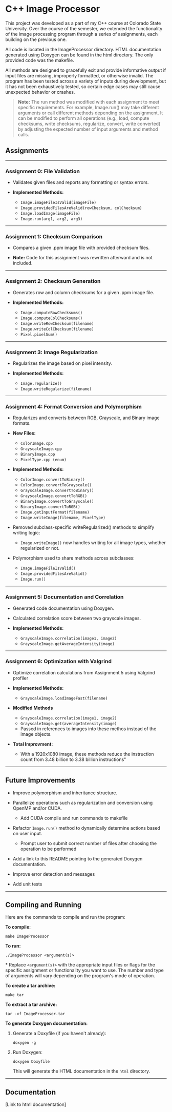 # C++ Image Processor

This project was developed as a part of my C++ course at Colorado State University. Over the course of the semester, we extended the functionality of the image processing program through a series of assignments, each building on the previous one.

All code is located in the ImageProcessor directory. HTML documentation generated using Doxygen can be found in the html directory. The only provided code was the makefile.

All methods are designed to gracefully exit and provide informative output if input files are missing, improperly formatted, or otherwise invalid. The program has been tested across a variety of inputs during development, but it has not been exhaustively tested, so certain edge cases may still cause unexpected behavior or crashes.

> **Note:** The run method was modified with each assignment to meet specific requirements. For example, Image.run() may take different arguments or call different methods depending on the assignment. It can be modified to perform all operations (e.g., load, compute checksums, write checksums, regularize, convert, write converted) by adjusting the expected number of input arguments and method calls.

## Assignments
---
### Assignment 0: File Validation

* Validates given files and reports any formatting or syntax errors.

* **Implemented Methods:**

    * `Image.imageFileIsValid(imageFile)`
    * `Image.providedFilesAreValid(rowChecksum, colChecksum)`
    * `Image.loadImage(imageFile)`
    * `Image.run(arg1, arg2, arg3)`
---

### Assignment 1: Checksum Comparison

* Compares a given .ppm image file with provided checksum files.

* **Note:** Code for this assignment was rewritten afterward and is not included.
---
### Assignment 2: Checksum Generation

* Generates row and column checksums for a given .ppm image file.

* **Implemented Methods:**

    * `Image.computeRowChecksums()`
    * `Image.computeColChecksums()`
    * `Image.writeRowChecksum(filename)`
    * `Image.writeColChecksum(filename)`
    * `Pixel.pixelSum()`
---
### Assignment 3: Image Regularization

* Regularizes the image based on pixel intensity.

* **Implemented Methods:**

    * `Image.regularize()`
    * `Image.writeRegularize(filename)`
---
### Assignment 4: Format Conversion and Polymorphism

* Regularizes and converts between RGB, Grayscale, and Binary image formats.

* **New Files:**

    * `ColorImage.cpp`
    * `GrayscaleImage.cpp`
    * `BinaryImage.cpp`
    * `PixelType.cpp (enum)`

* **Implemented Methods:**

    * `ColorImage.convertToBinary()`
    * `ColorImage.convertToGrayscale()`
    * `GrayscaleImage.convertToBinary()`
    * `GrayscaleImage.convertToRGB()`
    * `BinaryImage.convertToGrayscale()`
    * `BinaryImage.convertToRGB()`
    * `Image.getInputFormat(filename)`
    * `Image.writeImage(filename, PixelType)`

* Removed subclass-specific writeRegularized() methods to simplify writing logic:

    * `Image.writeImage()` now handles writing for all image types, whether regularized or not.

* Polymorphism used to share methods across subclasses:

    * `Image.imageFileIsValid()`
    * `Image.providedFilesAreValid()`
    * `Image.run()`
---
### Assignment 5: Documentation and Correlation

* Generated code documentation using Doxygen.

* Calculated correlation score between two grayscale images.

* **Implemented Methods:**

    * `GrayscaleImage.correlation(image1, image2)`
    * `GrayscaleImage.getAverageIntensity(image)`
---
### Assignment 6: Optimization with Valgrind

* Optimize correlation calculations from Assignment 5 using Valgrind profiler

* **Implemented Methods:**

    * `GrayscaleImage.loadImageFast(filename)`

* **Modified Methods**

    * `GrayscaleImage.correlation(image1, image2)`
    * `GrayscaleImage.get(averageIntensity(image)`
    * Passed in references to images into these methos instead of the image objects.

* **Total Improvment:**

    * With a 1920x1080 image, these methods reduce the instruction count from 3.48 billion to 3.38 billion instructions"
---
## Future Improvements

* Improve polymorphism and inheritance structure.

* Parallelize operations such as regularization and conversion using OpenMP and/or CUDA.

    * Add CUDA compile and run commands to makefile

* Refactor `Image.run()` method to dynamically determine actions based on user input.

    * Prompt user to submit correct number of files after choosing the operation to be performed

* Add a link to this README pointing to the generated Doxygen documentation.

* Improve error detection and messages

* Add unit tests
---
## Compiling and Running

Here are the commands to compile and run the program:

**To compile:**
```
make ImageProcessor
```
**To run:**
```
./ImageProcessor <argument(s)>
```
\* Replace `<argument(s)>` with the appropriate input files or flags for the specific assignment or functionality you want to use. The number and type of arguments will vary depending on the program's mode of operation.

**To create a tar archive:**
```
make tar
```
**To extract a tar archive:**
```
tar -xf ImageProcessor.tar
```
**To generate Doxygen documentation:**

1.  Generate a Doxyfile (if you haven't already):

    ```
    doxygen -g
    ```

2.  Run Doxygen:

    ```
    doxygen Doxyfile
    ```

    This will generate the HTML documentation in the `html` directory.
---
## Documentation

\[Link to html documentation\]
